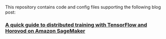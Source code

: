 This repository contains code and config files supporting the following blog post:

### [A quick guide to distributed training with TensorFlow and Horovod on Amazon SageMaker](https://medium.com/@shashankprasanna/a-quick-guide-to-distributed-training-with-tensorflow-and-horovod-on-amazon-sagemaker-dae18371ef6e)
